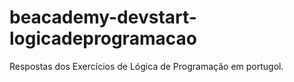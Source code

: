# beacademy-devstart-logicadeprogramacao<br>
Respostas dos Exercícios de Lógica de Programação em portugol.
